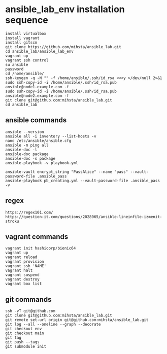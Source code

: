 # ansible_lab_env installation sequence
    install virtualbox
    install vagrant
    install gitscm
    git clone https://github.com/mihsta/ansible_lab.git
    cd ansible_lab/ansible_lab_env
    vagrant up 
    vagrant ssh control
    su ansible  
    password  
    cd /home/ansible/
    ssh-keygen -q -N "" -f /home/ansible/.ssh/id_rsa <<<y >/dev/null 2>&1  
    sudo ssh-copy-id -i /home/ansible/.ssh/id_rsa.pub ansible@node1.example.com -f  
    sudo ssh-copy-id -i /home/ansible/.ssh/id_rsa.pub ansible@node2.example.com -f  
    git clone git@github.com:mihsta/ansible_lab.git
    cd ansible_lab

## ansible commands  
    ansible --version
    ansible all -i inventory --list-hosts -v
    nano /etc/ansible/ansible.cfg
    ansible -m ping all
    ansible-doc -l
    ansible-doc package
    ansible-doc -s package
    ansible-playbook -v playbook.yml

    ansible-vault encrypt_string "PassAlice" --name "pass" --vault-password-file .ansible_pass
    ansible-playbook pb_creating.yml --vault-password-file .ansible_pass  -v

## regex
    https://regex101.com/
    https://question-it.com/questions/2028065/ansible-lineinfile-izmenit-stroku      
## vagrant commands
    vagrant init hashicorp/bionic64  
    vagrant up  
    vagrant reload  
    vagrant provision  
    vagrant ssh 'NAME'  
    vagrant halt  
    vagrant suspend  
    vagrant destroy  
    vagrant box list
## git commands
    ssh -vT git@github.com
    git clone git@github.com:mihsta/ansible_lab.git 
    git remote set-url origin git@github.com:mihsta/ansible_lab.git   
    git log --all --oneline --graph --decorate  
    git checkout env  
    git checkout main  
    git tag
    git push --tags
    git submodule init 

    
    